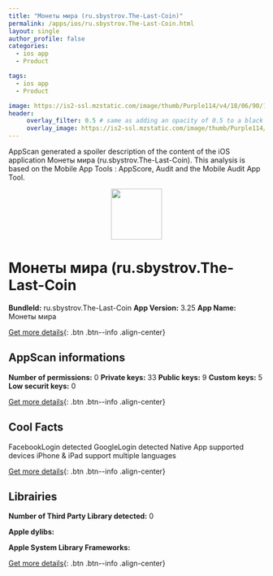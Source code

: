 ```yaml
---
title: "Монеты мира (ru.sbystrov.The-Last-Coin)"
permalink: /apps/ios/ru.sbystrov.The-Last-Coin.html
layout: single
author_profile: false
categories: 
  - ios app 
  - Product 

tags: 
  - ios app 
  - Product 

image: https://is2-ssl.mzstatic.com/image/thumb/Purple114/v4/18/06/90/18069078-ec4f-9b95-9315-9dbf19df5e0e/AppIcon_russia-0-0-1x_U007emarketing-0-0-0-10-0-85-220.png/512x512bb.jpg
header: 
     overlay_filter: 0.5 # same as adding an opacity of 0.5 to a black background
     overlay_image: https://is2-ssl.mzstatic.com/image/thumb/Purple114/v4/18/06/90/18069078-ec4f-9b95-9315-9dbf19df5e0e/AppIcon_russia-0-0-1x_U007emarketing-0-0-0-10-0-85-220.png/512x512bb.jpg
---
```

AppScan generated a spoiler description of the content of the iOS application Монеты мира (ru.sbystrov.The-Last-Coin). This analysis is based on the Mobile App Tools : AppScore, Audit and the Mobile Audit App Tool.

  
  
<div style="text-align: center;"><img src="https://is2-ssl.mzstatic.com/image/thumb/Purple114/v4/18/06/90/18069078-ec4f-9b95-9315-9dbf19df5e0e/AppIcon_russia-0-0-1x_U007emarketing-0-0-0-10-0-85-220.png/512x512bb.jpg" width="100" height="100"></div>  
  
# Монеты мира (ru.sbystrov.The-Last-Coin

**BundleId:** ru.sbystrov.The-Last-Coin
**App Version:** 3.25
**App Name:** Монеты мира


[Get more details](/pricing.html){: .btn .btn--info .align-center}  
  
## AppScan informations 

**Number of permissions:** 0
**Private keys:** 33
**Public keys:** 9
**Custom keys:** 5
**Low securit keys:** 0
  
[Get more details](/pricing.html){: .btn .btn--info .align-center}

## Cool Facts

FacebookLogin detected
GoogleLogin detected
Native App
supported devices iPhone & iPad
support multiple languages
  
[Get more details](/pricing.html){: .btn .btn--info .align-center}

## Librairies 
**Number of Third Party Library detected:** 0

**Apple dylibs:**


**Apple System Library Frameworks:**


  
[Get more details](/pricing.html){: .btn .btn--info .align-center}

